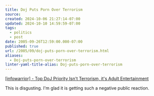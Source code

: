 ```yaml
---
title: Doj Puts Porn Over Terrorism
source: 
created: 2024-10-06 21:27:14-07:00
updated: 2024-10-10 14:59:59-07:00
tags:
  - politics
  - post
date: 2005-09-26T12:59:00.000-07:00
published: true
url: /2005/09/doj-puts-porn-over-terrorism.html
aliases:
  - Doj-puts-porn-over-terrorism
linter-yaml-title-alias: Doj-puts-porn-over-terrorism
---
```



[\[infowarrior\] - Top DoJ Priority Isn't Terrorism, it's Adult Entertainment](https://www.mail-archive.com/infowarrior@g2-forward.org/msg01325.html "[infowarrior] - Top DoJ Priority Isn't Terrorism, it's Adult Entertainment")  
  
This is disgusting. I'm glad it is getting such a negative public reaction.